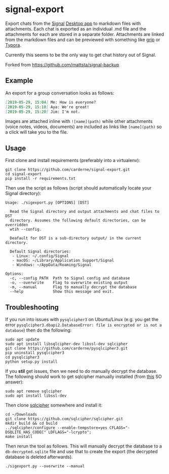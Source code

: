 # signal-export
Export chats from the [Signal](https://www.signal.org/) [Desktop app](https://www.signal.org/download/) to markdown files with attachments. Each chat is exported as an individual .md file and the attachments for each are stored in a separate folder. Attachments are linked from the markdown files and can be previewed with something like [grip](https://github.com/joeyespo/grip) or [Typora](https://typora.io/).

Currently this seems to be the only way to get chat history out of Signal.

Forked from https://github.com/mattsta/signal-backup

## Example
An export for a group conversation looks as follows:
```markdown
[2019-05-29, 15:04] Me: How is everyone?
[2019-05-29, 15:10] Aya: We're great!
[2019-05-29, 15:20] Jim: I'm not.
```

Images are attached inline with `![name](path)` while other attachments (voice notes, videos, documents) are included as links like `[name](path)` so a click will take you to the file.

## Usage
First clone and install requirements (preferably into a virtualenv):
```
git clone https://github.com/carderne/signal-export.git
cd signal-export
pip install -r requirements.txt
```

Then use the script as follows (script should automatically locate your Signal directory):
```
Usage: ./sigexport.py [OPTIONS] [DST]

  Read the Signal directory and output attachments and chat files to DST
  directory. Assumes the following default directories, can be overridden
  wtih --config.

  Deafault for DST is a sub-directory output/ in the current directory.

  Default Signal directories:
   - Linux: ~/.config/Signal
   - macOS: ~/Library/Application Support/Signal
   - Windows: ~/AppData/Roaming/Signal

Options:
  -c, --config PATH  Path to Signal config and database
  -o, --overwrite    Flag to overwrite existing output
  -m, --manual       Flag to manually decrypt the database
  --help             Show this message and exit.
```

## Troubleshooting
If you run into issues with `pysqlcipher3` on Ubuntu/Linux (e.g. you get the error `pysqlcipher3.dbapi2.DatabaseError: file is encrypted or is not a database`) then do the following:
```
sudo apt update
sudo apt install libsqlcipher-dev libssl-dev sqlcipher
git clone https://github.com/carderne/pysqlcipher3.git
pip uninstall pysqlcipher3
cd pysqlcipher3
python setup.py install
```

If you **stil** get issues, then we need to do manually decrypt the database. The following should work to get sqlcipher manually installed (from [this](https://stackoverflow.com/a/25132478) SO answer):
```
sudo apt remove sqlcipher
sudo apt install libssl-dev
```

Then clone [sqlcipher](https://github.com/sqlcipher/sqlcipher) somewhere and install it:
```
cd ~/Downloads
git clone https://github.com/sqlcipher/sqlcipher.git
mkdir build && cd build
../sqlcipher/configure --enable-tempstore=yes CFLAGS="-DSQLITE_HAS_CODEC" LDFLAGS="-lcrypto";
make install
```

Then rerun the tool as follows. This will manually decrypt the database to a `db-decrypted.sqlite` file and use that to create the export (the decrypted database is deleted afterwards).
```
./sigexport.py --overwrite --manual
```
